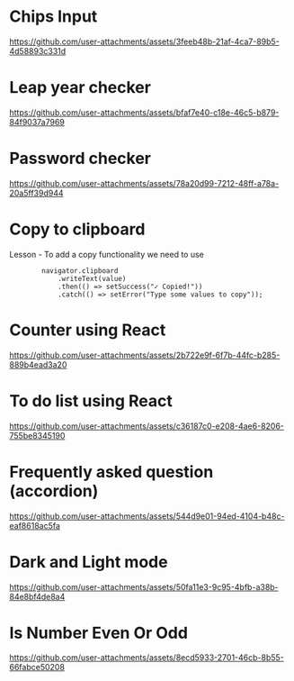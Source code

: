 # Chips Input

https://github.com/user-attachments/assets/3feeb48b-21af-4ca7-89b5-4d58893c331d

# Leap year checker

https://github.com/user-attachments/assets/bfaf7e40-c18e-46c5-b879-84f9037a7969

# Password checker

https://github.com/user-attachments/assets/78a20d99-7212-48ff-a78a-20a5ff39d944

# Copy to clipboard

Lesson - To add a copy functionality we need to use

```
        navigator.clipboard
            .writeText(value)
            .then(() => setSuccess("✓ Copied!"))
            .catch(() => setError("Type some values to copy"));

```

# Counter using React

https://github.com/user-attachments/assets/2b722e9f-6f7b-44fc-b285-889b4ead3a20

# To do list using React

https://github.com/user-attachments/assets/c36187c0-e208-4ae6-8206-755be8345190

# Frequently asked question (accordion)

https://github.com/user-attachments/assets/544d9e01-94ed-4104-b48c-eaf8618ac5fa

# Dark and Light mode

https://github.com/user-attachments/assets/50fa11e3-9c95-4bfb-a38b-84e8bf4de8a4

# Is Number Even Or Odd

https://github.com/user-attachments/assets/8ecd5933-2701-46cb-8b55-66fabce50208
